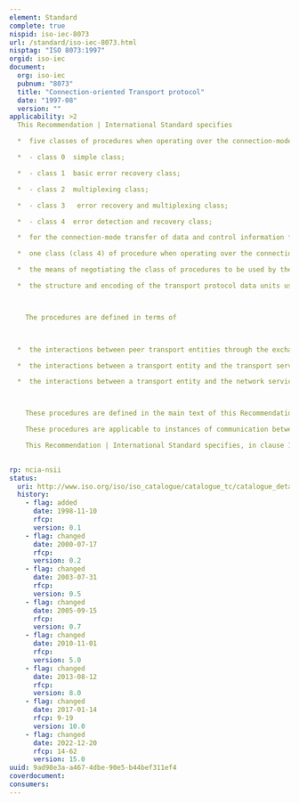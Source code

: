 ```yaml
---
element: Standard
complete: true
nispid: iso-iec-8073
url: /standard/iso-iec-8073.html
nisptag: "ISO 8073:1997"
orgid: iso-iec
document:
  org: iso-iec
  pubnum: "8073"
  title: "Connection-oriented Transport protocol"
  date: "1997-08"
  version: ""
applicability: >2
  This Recommendation | International Standard specifies   

  *  five classes of procedures when operating over the connection-mode network service 

  *  - class 0  simple class;

  *  - class 1  basic error recovery class;

  *  - class 2  multiplexing class;

  *  - class 3   error recovery and multiplexing class;

  *  - class 4  error detection and recovery class;

  *  for the connection-mode transfer of data and control information from one transport entity to a peer transport entity;

  *  one class (class 4) of procedure when operating over the connectionless-mode network service;

  *  the means of negotiating the class of procedures to be used by the transport entities;

  *  the structure and encoding of the transport protocol data units used for the transfer of data and control information.



    The procedures are defined in terms of 

    

  *  the interactions between peer transport entities through the exchange of transport protocol data units;

  *  the interactions between a transport entity and the transport service user in the same system through the exchange of transport service primitives;

  *  the interactions between a transport entity and the network service provider through the exchange of network service primitives.



    These procedures are defined in the main text of this Recommendation 1 International Standard supplemented by state tables in Annex A.

    These procedures are applicable to instances of communication between systems which support the Transport Layer of the OS1 Reference Model and which wish to interconnect in an open systems environment.

    This Recommendation | International Standard specifies, in clause 14, conformance requirements for systems implementing these procedures and provides the PICS proforma in compliance with the relevant requirements, and in accordance with the relevant guidance, given in CCITT Rec. X.291 and ISO/IEC 9646-2. It does not contain tests which can be used to demonstrate this conformance.

  
rp: ncia-nsii
status:
  uri: http://www.iso.org/iso/iso_catalogue/catalogue_tc/catalogue_detail.htm?csnumber=24077
  history: 
    - flag: added
      date: 1998-11-10
      rfcp: 
      version: 0.1
    - flag: changed
      date: 2000-07-17
      rfcp: 
      version: 0.2
    - flag: changed
      date: 2003-07-31
      rfcp: 
      version: 0.5
    - flag: changed
      date: 2005-09-15
      rfcp: 
      version: 0.7
    - flag: changed
      date: 2010-11-01
      rfcp: 
      version: 5.0
    - flag: changed
      date: 2013-08-12
      rfcp: 
      version: 8.0
    - flag: changed
      date: 2017-01-14
      rfcp: 9-19
      version: 10.0
    - flag: changed
      date: 2022-12-20
      rfcp: 14-62
      version: 15.0
uuid: 9ad98e3a-a467-4dbe-90e5-b44bef311ef4
coverdocument:
consumers:
---
```

